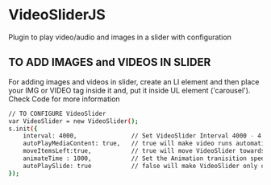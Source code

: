 # VideoSliderJS
Plugin to play video/audio and images in a slider with configuration 

## TO ADD IMAGES and VIDEOS IN SLIDER
For adding images and videos in slider, create an LI element and then place your IMG or VIDEO tag inside it and, put it inside UL element ('carousel'). Check Code for more information

```sh
// TO CONFIGURE VideoSlider
var VideoSlider = new VideoSlider();
s.init({
    interval: 4000,               // Set VideoSlider Interval 4000 - 4 sec.
    autoPlayMediaContent: true,   // true will make video runs automatically on coming in front, FALSE will not play video.
    moveItemsLeft:true,           // true will move VideoSlider towards left, FALSE will move VideoSlider towards right.
    animateTime : 1000,           // Set the Animation tranisition speed (set in css as well)
    autoPlaySlide: true           // false will make VideoSlider only on button click
});
```
